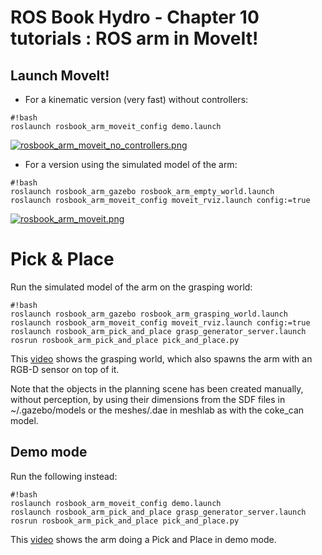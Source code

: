 # ROS Book Hydro - Chapter 10 tutorials : ROS arm in MoveIt! #

## Launch MoveIt! ##

* For a kinematic version (very fast) without controllers:

```
#!bash
roslaunch rosbook_arm_moveit_config demo.launch
```

[![rosbook_arm_moveit_no_controllers.png](https://bitbucket.org/repo/RanEdE/images/1306052136-rosbook_arm_moveit_no_controllers.png)](http://youtu.be/aAihbFjSwBo)

* For a version using the simulated model of the arm:

```
#!bash
roslaunch rosbook_arm_gazebo rosbook_arm_empty_world.launch
roslaunch rosbook_arm_moveit_config moveit_rviz.launch config:=true
```

[![rosbook_arm_moveit.png](https://bitbucket.org/repo/RanEdE/images/4112035385-rosbook_arm_moveit.png)](https://youtu.be/gZJDvElwqg0)

# Pick & Place #

Run the simulated model of the arm on the grasping world:

```
#!bash
roslaunch rosbook_arm_gazebo rosbook_arm_grasping_world.launch
roslaunch rosbook_arm_moveit_config moveit_rviz.launch config:=true
roslaunch rosbook_arm_pick_and_place grasp_generator_server.launch
rosrun rosbook_arm_pick_and_place pick_and_place.py
```

This [video](http://youtu.be/GR0pmhgVq70) shows the grasping world, which also
spawns the arm with an RGB-D sensor on top of it.

Note that the objects in the planning scene has been created manually, without
perception, by using their dimensions from the SDF files in ~/.gazebo/models
or the meshes/<model>.dae in meshlab as with the coke_can model.

## Demo mode ##

Run the following instead:

```
#!bash
roslaunch rosbook_arm_moveit_config demo.launch
roslaunch rosbook_arm_pick_and_place grasp_generator_server.launch
rosrun rosbook_arm_pick_and_place pick_and_place.py
```

This [video](http://youtu.be/q2YBhHWuJS0) shows the arm doing a Pick and Place
in demo mode.
